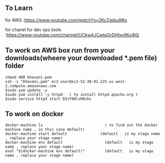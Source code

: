 
## To Learn 

for AWS :https://www.youtube.com/watch?v=2KcZgdsuMto

for chanel for dev ops tools :https://www.youtube.com/channel/UCkw4JCwteGrDHIsyIIKo4tQ


##  To work on AWS box run from your downloads(wheere your downloaded *.pem file) folder 
```
chmod 400 bhavani.pem
ssh -i "bhavani.pem" ec2-user@ec2-52-38-92-225.us-west-2.compute.amazonaws.com
$sudo yum update -y
$sudo yum install -y httpd   ( to install httpd.apache.org )
$sudo service httpd start D3vT00lsR0cks
```

## To work on docker 
```
docker-machine ls                            ( to find out the docker machine name , in this case default)
docker-machine start default               (default   is my stage name , replace your stage name)
docker-machine env default                   (default   is my stage name , replace your stage name)
eval "$(docker-machine env default)"         (default   is my stage name , replace your stage name)
```
